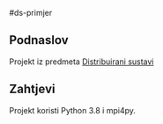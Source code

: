 #ds-primjer

## Podnaslov

Projekt iz predmeta [Distribuirani sustavi](https://github.com/ahunity/ds-primjer.git)
## Zahtjevi
Projekt koristi  Python 3.8 i mpi4py.

